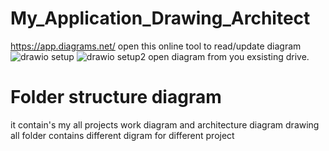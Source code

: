 # My_Application_Drawing_Architect
https://app.diagrams.net/  open this online tool to read/update diagram 
![drawio setup](https://user-images.githubusercontent.com/32162336/173171762-f429fc9e-4598-48ae-bb71-517282191d6f.PNG)
![drawio setup2](https://user-images.githubusercontent.com/32162336/173171765-695fc5fe-520a-4569-b831-96fa8f80edb3.PNG)
open diagram from you exsisting drive.

# Folder structure diagram
it contain's my all projects work diagram and architecture diagram drawing
all folder contains different digram for different project
